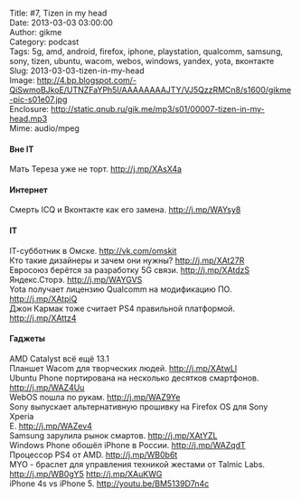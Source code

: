 Title: #7, Tizen in my head  
Date: 2013-03-03 03:00:00  
Author: gikme  
Category: podcast  
Tags: 5g, amd, android, firefox, iphone, playstation, qualcomm, samsung, sony, tizen, ubuntu, wacom, webos, windows, yandex, yota, вконтакте  
Slug: 2013-03-03-tizen-in-my-head  
Image: http://4.bp.blogspot.com/-QiSwmoBJkoE/UTNZFaYPh5I/AAAAAAAAJTY/VJ5QzzRMCn8/s1600/gikme-pic-s01e07.jpg  
Enclosure: http://static.qnub.ru/gik.me/mp3/s01/00007-tizen-in-my-head.mp3  
Mime: audio/mpeg

#### Вне IT 

Мать Тереза уже не торт. <http://j.mp/XAsX4a>

#### Интернет 

Смерть ICQ и Вконтакте как его замена. <http://j.mp/WAYsy8> 

#### IT

IT-cубботник в Омске. <http://vk.com/omskit>  
Кто такие дизайнеры и зачем они нужны? <http://j.mp/XAt27R>  
Евросоюз берётся за разработку 5G связи. <http://j.mp/XAtdzS>  
Яндекс.Сторэ. <http://j.mp/WAYGVS>  
Yota получает лицензию Qualcomm на модификацию ПО.  
<http://j.mp/XAtpiQ>  
Джон Кармак тоже считает PS4 правильной платформой.  
<http://j.mp/XAttz4> 

#### Гаджеты 

AMD Catalyst всё ещё 13.1  
Планшет Wacom для творческих людей. <http://j.mp/XAtwLl>  
Ubuntu Phone портирована на несколько десятков смартфонов.  
<http://j.mp/WAZ4Uu>  
WebOS пошла по рукам. <http://j.mp/WAZ9Ye>  
Sony выпускает альтернативную прошивку на Firefox OS для Sony Xperia  
E. <http://j.mp/WAZev4>  
Samsung зарулила рынок смартов. <http://j.mp/XAtYZL>  
Windows Phone обошёл iPhone в России. <http://j.mp/WAZqdT>  
Процессор PS4 от AMD. <http://j.mp/WB0b6t>  
MYO - браслет для управления техникой жестами от Talmic Labs.  
<http://j.mp/WB0gY5> <http://j.mp/XAuKWG>  
iPhone 4s vs iPhone 5. <http://youtu.be/BM5139D7n4c>
